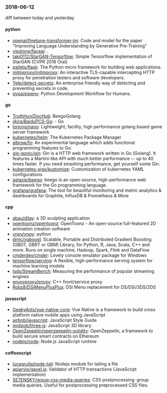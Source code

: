 ### 2018-06-12
diff between today and yesterday

#### python
* [openai/finetune-transformer-lm](https://github.com/openai/finetune-transformer-lm): Code and model for the paper "Improving Language Understanding by Generative Pre-Training"
* [vipstone/faceai](https://github.com/vipstone/faceai): .
* [taki0112/StarGAN-Tensorflow](https://github.com/taki0112/StarGAN-Tensorflow): Simple Tensorflow implementation of StarGAN (CVPR 2018 Oral)
* [pallets/flask](https://github.com/pallets/flask): The Python micro framework for building web applications.
* [mitmproxy/mitmproxy](https://github.com/mitmproxy/mitmproxy): An interactive TLS-capable intercepting HTTP proxy for penetration testers and software developers.
* [Yelp/detect-secrets](https://github.com/Yelp/detect-secrets): An enterprise friendly way of detecting and preventing secrets in code.
* [pypa/pipenv](https://github.com/pypa/pipenv): Python Development Workflow for Humans.

#### go
* [TruthHun/DocHub](https://github.com/TruthHun/DocHub): BeegoGolang
* [iikira/BaiduPCS-Go](https://github.com/iikira/BaiduPCS-Go):  - Go
* [lonnng/nano](https://github.com/lonnng/nano): Lightweight, facility, high performance golang based game server framework
* [kubernetes/helm](https://github.com/kubernetes/helm): The Kubernetes Package Manager
* [albrow/fo](https://github.com/albrow/fo): An experimental language which adds functional programming features to Go.
* [gin-gonic/gin](https://github.com/gin-gonic/gin): Gin is a HTTP web framework written in Go (Golang). It features a Martini-like API with much better performance -- up to 40 times faster. If you need smashing performance, get yourself some Gin.
* [kubernetes-sigs/kustomize](https://github.com/kubernetes-sigs/kustomize): Customization of kubernetes YAML configurations
* [astaxie/beego](https://github.com/astaxie/beego): beego is an open-source, high-performance web framework for the Go programming language.
* [grafana/grafana](https://github.com/grafana/grafana): The tool for beautiful monitoring and metric analytics & dashboards for Graphite, InfluxDB & Prometheus & More

#### cpp
* [abau/dilay](https://github.com/abau/dilay): a 3D sculpting application
* [opentoonz/opentoonz](https://github.com/opentoonz/opentoonz): OpenToonz - An open-source full-featured 2D animation creation software
* [vnpy/vnpy](https://github.com/vnpy/vnpy): python
* [dmlc/xgboost](https://github.com/dmlc/xgboost): Scalable, Portable and Distributed Gradient Boosting (GBDT, GBRT or GBM) Library, for Python, R, Java, Scala, C++ and more. Runs on single machine, Hadoop, Spark, Flink and DataFlow
* [cmderdev/cmder](https://github.com/cmderdev/cmder): Lovely console emulator package for Windows
* [tensorflow/serving](https://github.com/tensorflow/serving): A flexible, high-performance serving system for machine learning models
* [lsds/StreamBench](https://github.com/lsds/StreamBench): Measuring the performance of popular streaming engines
* [envoyproxy/envoy](https://github.com/envoyproxy/envoy): C++ front/service proxy
* [Robz8/DSiMenuPlusPlus](https://github.com/Robz8/DSiMenuPlusPlus): DSi Menu replacement for DS/DSi/3DS/2DS

#### javascript
* [GeekyAnts/vue-native-core](https://github.com/GeekyAnts/vue-native-core): Vue Native is a framework to build cross platform native mobile apps using JavaScript
* [airbnb/javascript](https://github.com/airbnb/javascript): JavaScript Style Guide
* [mrdoob/three.js](https://github.com/mrdoob/three.js): JavaScript 3D library.
* [OpenZeppelin/openzeppelin-solidity](https://github.com/OpenZeppelin/openzeppelin-solidity): OpenZeppelin, a framework to build secure smart contracts on Ethereum
* [nodejs/node](https://github.com/nodejs/node): Node.js JavaScript runtime 

#### coffeescript
* [lucagrulla/node-tail](https://github.com/lucagrulla/node-tail): Nodejs module for tailing a file
* [apiaryio/gavel.js](https://github.com/apiaryio/gavel.js): Validator of HTTP transactions (JavaScript implementation)
* [SE7ENSKY/group-css-media-queries](https://github.com/SE7ENSKY/group-css-media-queries): CSS postprocessing: group media queries. Useful for postprocessing preprocessed CSS files.
